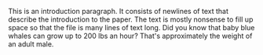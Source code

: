 This is an introduction paragraph. It consists of newlines of text that
describe the introduction to the paper. The text is mostly nonsense to fill up
space so that the file is many lines of text long. Did you know that baby blue
whales can grow up to 200 lbs an hour? That's approximately the weight of an
adult male.


